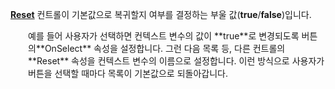 [**Reset**](properties-data.md) 컨트롤이 기본값으로 복귀할지 여부를 결정하는 부울 값(**true**/**false**)입니다.

<p style="margin-left: 2.0em">예를 들어 사용자가 선택하면 컨텍스트 변수의 값이 **true**로 변경되도록 버튼의**OnSelect** 속성을 설정합니다. 그런 다음 목록 등, 다른 컨트롤의 **Reset** 속성을 컨텍스트 변수의 이름으로 설정합니다. 이런 방식으로 사용자가 버튼을 선택할 때마다 목록이 기본값으로 되돌아갑니다.

